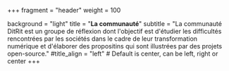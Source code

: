 +++
fragment = "header"
weight = 100

background = "light"
title = "<b>La communauté</b>"
subtitle = "La communauté DitRit est un groupe de réflexion dont l'objectif est d'étudier les difficultés rencontrées par les sociétés dans le cadre de leur transformation numérique et d'élaborer des propositins qui sont illustrées par des projets open-source."
#title_align = "left" # Default is center, can be left, right or center
+++
